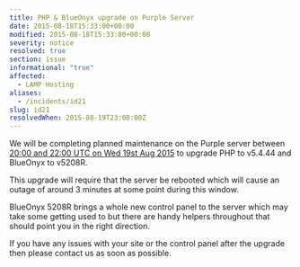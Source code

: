 ```yaml
---
title: PHP & BlueOnyx upgrade on Purple Server
date: 2015-08-18T15:33:00+00:00
modified: 2015-08-18T15:33:00+00:00
severity: notice
resolved: true
section: issue
informational: "true"
affected:
  - LAMP Hosting
aliases:
  - /incidents/id21
slug: id21
resolvedWhen: 2015-08-19T23:00:00Z
---
```


We will be completing planned maintenance on the Purple server between [20:00 and 22:00 UTC on Wed 19st Aug 2015](https://www.timeanddate.com/worldclock/fixedtime.html?iso=20150819T20&ah=2) to upgrade PHP to v5.4.44 and BlueOnyx to v5208R.

This upgrade will require that the server be rebooted which will cause an outage of around 3 minutes at some point during this window.

BlueOnyx 5208R brings a whole new control panel to the server which may take some getting used to but there are handy helpers throughout that should point you in the right direction.

If you have any issues with your site or the control panel after the upgrade then please contact us as soon as possible.


